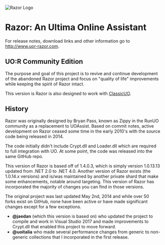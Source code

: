 ![Razor Logo](https://imgur.com/jTtHLVF.png)

# Razor: An Ultima Online Assistant

For release notes, download links and other information go to http://www.uor-razor.com.

## UO:R Community Edition

The purpose and goal of this project is to revive and continue development of the abandoned Razor project and focus on "quality of life" improvements while keeping the spirit of Razor intact.

This version is Razor is also designed to work with [ClassicUO](https://github.com/andreakarasho/ClassicUO).

## History

Razor was originally designed by Bryan Pass, known as Zippy in the RunUO community as a replacement to UOAssist. Based on commit notes, active development on Razor ceased some time in the early 2010's with the source code being released in 2014.

The code initially didn't include Crypt.dll and Loader.dll which are required to full integration with UO. At some point, the code was released into the same GitHub repo.

This version of Razor is based off of 1.4.0.3, which is simply version 1.0.13.13 updated from .NET 2.0 to .NET 4.0. Another version of Razor exists (the 1.0.14.x versions) and is/was maintained by another private shard that make some enhancements, notable around targeting. This version of Razor has incorporated the majority of changes you can find in those versions.

The original project was last updated May 2nd, 2014 and while over 50 forks exist on GitHub, none have been active or have made significant changes except for a few exceptions.

  * **@jaedan** (which this version is based on) who updated the project to compile and work in Visual Studio 2017 and made improvements to Crypt.dll that enabled this project to move forward.
  * **@uoitalia** who made several performance changes from generic to non-generic collections that I incorporated in the first release.
